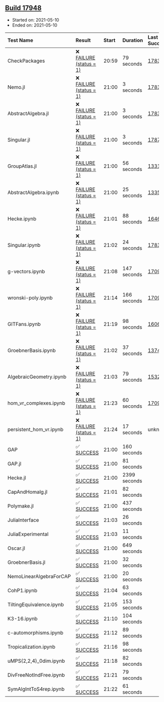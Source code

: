 ## [Build 17948](https://oscarci.mathematik.uni-kl.de/job/oscar/17948/)

* Started on: 2021-05-10
* Ended on: 2021-05-10

| Test Name    | Result | Start | Duration | Last Success | First Failure |
|:-------------|:-------|:------|:---------|:-------------|:--------------|
| CheckPackages | ❌ [FAILURE (status = 1)](https://oscarci.mathematik.uni-kl.de/job/oscar/17948/artifact/logs/build-17948/CheckPackages.log) | 20:59 | 79 seconds | [17832](https://oscarci.mathematik.uni-kl.de/job/oscar/17832/) | [17833](https://oscarci.mathematik.uni-kl.de/job/oscar/17833/) |
| Nemo.jl | ❌ [FAILURE (status = 1)](https://oscarci.mathematik.uni-kl.de/job/oscar/17948/artifact/logs/build-17948/Nemo.jl.log) | 21:00 | 3 seconds | [17835](https://oscarci.mathematik.uni-kl.de/job/oscar/17835/) | [17836](https://oscarci.mathematik.uni-kl.de/job/oscar/17836/) |
| AbstractAlgebra.jl | ❌ [FAILURE (status = 1)](https://oscarci.mathematik.uni-kl.de/job/oscar/17948/artifact/logs/build-17948/AbstractAlgebra.jl.log) | 21:00 | 3 seconds | [17831](https://oscarci.mathematik.uni-kl.de/job/oscar/17831/) | [17832](https://oscarci.mathematik.uni-kl.de/job/oscar/17832/) |
| Singular.jl | ❌ [FAILURE (status = 1)](https://oscarci.mathematik.uni-kl.de/job/oscar/17948/artifact/logs/build-17948/Singular.jl.log) | 21:00 | 3 seconds | [17871](https://oscarci.mathematik.uni-kl.de/job/oscar/17871/) | [17872](https://oscarci.mathematik.uni-kl.de/job/oscar/17872/) |
| GroupAtlas.jl | ❌ [FAILURE (status = 1)](https://oscarci.mathematik.uni-kl.de/job/oscar/17948/artifact/logs/build-17948/GroupAtlas.jl.log) | 21:00 | 56 seconds | [13311](https://oscarci.mathematik.uni-kl.de/job/oscar/13311/) | [13312](https://oscarci.mathematik.uni-kl.de/job/oscar/13312/) |
| AbstractAlgebra.ipynb | ❌ [FAILURE (status = 1)](https://oscarci.mathematik.uni-kl.de/job/oscar/17948/artifact/logs/build-17948/AbstractAlgebra.ipynb.log) | 21:00 | 25 seconds | [13355](https://oscarci.mathematik.uni-kl.de/job/oscar/13355/) | [13356](https://oscarci.mathematik.uni-kl.de/job/oscar/13356/) |
| Hecke.ipynb | ❌ [FAILURE (status = 1)](https://oscarci.mathematik.uni-kl.de/job/oscar/17948/artifact/logs/build-17948/Hecke.ipynb.log) | 21:01 | 88 seconds | [16463](https://oscarci.mathematik.uni-kl.de/job/oscar/16463/) | [16464](https://oscarci.mathematik.uni-kl.de/job/oscar/16464/) |
| Singular.ipynb | ❌ [FAILURE (status = 1)](https://oscarci.mathematik.uni-kl.de/job/oscar/17948/artifact/logs/build-17948/Singular.ipynb.log) | 21:02 | 24 seconds | [17835](https://oscarci.mathematik.uni-kl.de/job/oscar/17835/) | [17836](https://oscarci.mathematik.uni-kl.de/job/oscar/17836/) |
| g-vectors.ipynb | ❌ [FAILURE (status = 1)](https://oscarci.mathematik.uni-kl.de/job/oscar/17948/artifact/logs/build-17948/g-vectors.ipynb.log) | 21:08 | 147 seconds | [17099](https://oscarci.mathematik.uni-kl.de/job/oscar/17099/) | [17100](https://oscarci.mathematik.uni-kl.de/job/oscar/17100/) |
| wronski-poly.ipynb | ❌ [FAILURE (status = 1)](https://oscarci.mathematik.uni-kl.de/job/oscar/17948/artifact/logs/build-17948/wronski-poly.ipynb.log) | 21:14 | 166 seconds | [17098](https://oscarci.mathematik.uni-kl.de/job/oscar/17098/) | [17099](https://oscarci.mathematik.uni-kl.de/job/oscar/17099/) |
| GITFans.ipynb | ❌ [FAILURE (status = 1)](https://oscarci.mathematik.uni-kl.de/job/oscar/17948/artifact/logs/build-17948/GITFans.ipynb.log) | 21:19 | 98 seconds | [16068](https://oscarci.mathematik.uni-kl.de/job/oscar/16068/) | [16069](https://oscarci.mathematik.uni-kl.de/job/oscar/16069/) |
| GroebnerBasis.ipynb | ❌ [FAILURE (status = 1)](https://oscarci.mathematik.uni-kl.de/job/oscar/17948/artifact/logs/build-17948/GroebnerBasis.ipynb.log) | 21:02 | 37 seconds | [13748](https://oscarci.mathematik.uni-kl.de/job/oscar/13748/) | [13749](https://oscarci.mathematik.uni-kl.de/job/oscar/13749/) |
| AlgebraicGeometry.ipynb | ❌ [FAILURE (status = 1)](https://oscarci.mathematik.uni-kl.de/job/oscar/17948/artifact/logs/build-17948/AlgebraicGeometry.ipynb.log) | 21:03 | 79 seconds | [15322](https://oscarci.mathematik.uni-kl.de/job/oscar/15322/) | [15323](https://oscarci.mathematik.uni-kl.de/job/oscar/15323/) |
| hom_vr_complexes.ipynb | ❌ [FAILURE (status = 1)](https://oscarci.mathematik.uni-kl.de/job/oscar/17948/artifact/logs/build-17948/hom_vr_complexes.ipynb.log) | 21:23 | 60 seconds | [17099](https://oscarci.mathematik.uni-kl.de/job/oscar/17099/) | [17100](https://oscarci.mathematik.uni-kl.de/job/oscar/17100/) |
| persistent_hom_vr.ipynb | ❌ [FAILURE (status = 1)](https://oscarci.mathematik.uni-kl.de/job/oscar/17948/artifact/logs/build-17948/persistent_hom_vr.ipynb.log) | 21:24 | 17 seconds | unknown | unknown |
| GAP | ✅ [SUCCESS](https://oscarci.mathematik.uni-kl.de/job/oscar/17948/artifact/logs/build-17948/GAP.log) | 21:00 | 160 seconds |  |  |
| GAP.jl | ✅ [SUCCESS](https://oscarci.mathematik.uni-kl.de/job/oscar/17948/artifact/logs/build-17948/GAP.jl.log) | 21:00 | 81 seconds |  |  |
| Hecke.jl | ✅ [SUCCESS](https://oscarci.mathematik.uni-kl.de/job/oscar/17948/artifact/logs/build-17948/Hecke.jl.log) | 21:00 | 2399 seconds |  |  |
| CapAndHomalg.jl | ✅ [SUCCESS](https://oscarci.mathematik.uni-kl.de/job/oscar/17948/artifact/logs/build-17948/CapAndHomalg.jl.log) | 21:01 | 82 seconds |  |  |
| Polymake.jl | ✅ [SUCCESS](https://oscarci.mathematik.uni-kl.de/job/oscar/17948/artifact/logs/build-17948/Polymake.jl.log) | 21:00 | 437 seconds |  |  |
| JuliaInterface | ✅ [SUCCESS](https://oscarci.mathematik.uni-kl.de/job/oscar/17948/artifact/logs/build-17948/JuliaInterface.log) | 21:03 | 26 seconds |  |  |
| JuliaExperimental | ✅ [SUCCESS](https://oscarci.mathematik.uni-kl.de/job/oscar/17948/artifact/logs/build-17948/JuliaExperimental.log) | 21:03 | 11 seconds |  |  |
| Oscar.jl | ✅ [SUCCESS](https://oscarci.mathematik.uni-kl.de/job/oscar/17948/artifact/logs/build-17948/Oscar.jl.log) | 21:00 | 649 seconds |  |  |
| GroebnerBasis.jl | ✅ [SUCCESS](https://oscarci.mathematik.uni-kl.de/job/oscar/17948/artifact/logs/build-17948/GroebnerBasis.jl.log) | 21:00 | 32 seconds |  |  |
| NemoLinearAlgebraForCAP | ✅ [SUCCESS](https://oscarci.mathematik.uni-kl.de/job/oscar/17948/artifact/logs/build-17948/NemoLinearAlgebraForCAP.log) | 21:00 | 20 seconds |  |  |
| CohP1.ipynb | ✅ [SUCCESS](https://oscarci.mathematik.uni-kl.de/job/oscar/17948/artifact/logs/build-17948/CohP1.ipynb.log) | 21:04 | 63 seconds |  |  |
| TiltingEquivalence.ipynb | ✅ [SUCCESS](https://oscarci.mathematik.uni-kl.de/job/oscar/17948/artifact/logs/build-17948/TiltingEquivalence.ipynb.log) | 21:05 | 153 seconds |  |  |
| K3-16.ipynb | ✅ [SUCCESS](https://oscarci.mathematik.uni-kl.de/job/oscar/17948/artifact/logs/build-17948/K3-16.ipynb.log) | 21:10 | 104 seconds |  |  |
| c-automorphisms.ipynb | ✅ [SUCCESS](https://oscarci.mathematik.uni-kl.de/job/oscar/17948/artifact/logs/build-17948/c-automorphisms.ipynb.log) | 21:12 | 89 seconds |  |  |
| Tropicalization.ipynb | ✅ [SUCCESS](https://oscarci.mathematik.uni-kl.de/job/oscar/17948/artifact/logs/build-17948/Tropicalization.ipynb.log) | 21:16 | 98 seconds |  |  |
| uMPS(2,2,4)_0dim.ipynb | ✅ [SUCCESS](https://oscarci.mathematik.uni-kl.de/job/oscar/17948/artifact/logs/build-17948/uMPS-2-2-4-_0dim.ipynb.log) | 21:18 | 82 seconds |  |  |
| DivFreeNotIndFree.ipynb | ✅ [SUCCESS](https://oscarci.mathematik.uni-kl.de/job/oscar/17948/artifact/logs/build-17948/DivFreeNotIndFree.ipynb.log) | 21:21 | 79 seconds |  |  |
| SymAlgIntToS4rep.ipynb | ✅ [SUCCESS](https://oscarci.mathematik.uni-kl.de/job/oscar/17948/artifact/logs/build-17948/SymAlgIntToS4rep.ipynb.log) | 21:22 | 61 seconds |  |  |
